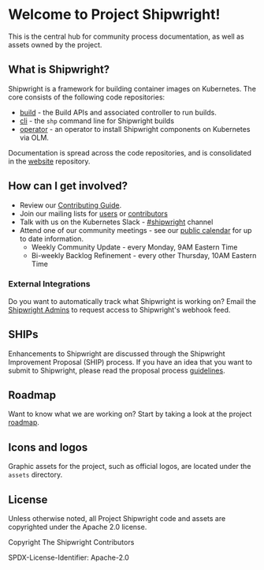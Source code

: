 # Welcome to Project Shipwright!

This is the central hub for community process documentation, as well as assets owned by the project.

## What is Shipwright?

Shipwright is a framework for building container images on Kubernetes.
The core consists of the following code repositories:

* [build](https://github.com/shipwright-io/build) - the Build APIs and associated controller to run builds.
* [cli](https://github.com/shipwright-io/cli) - the `shp` command line for Shipwright builds
* [operator](https://github.com/shipwright-io/operator) - an operator to install Shipwright components on Kubernetes via OLM.

Documentation is spread across the code repositories, and is consolidated in the [website](https://github.com/shipwright-io/website) repository.

## How can I get involved?

* Review our [Contributing Guide](https://github.com/shipwright-io/.github/blob/main/CONTRIBUTING.md).
* Join our mailing lists for [users](https://lists.shipwright.io/archives/list/shipwright-users@lists.shipwright.io/) or [contributors](https://lists.shipwright.io/archives/list/shipwright-dev@lists.shipwright.io/)
* Talk with us on the Kubernetes Slack - [#shipwright](https://kubernetes.slack.com/messages/shipwright) channel
* Attend one of our community meetings - see our [public calendar](https://zoom-lfx.platform.linuxfoundation.org/meetings/shipwright) for up to date information.
  * Weekly Community Update - every Monday, 9AM Eastern Time
  * Bi-weekly Backlog Refinement - every other Thursday, 10AM Eastern Time

### External Integrations

Do you want to automatically track what Shipwright is working on? Email the
[Shipwright Admins](mailto:shipwright-admins@lists.cncf.io) to request access to Shipwright's webhook feed.

## SHIPs

Enhancements to Shipwright are discussed through the Shipwright Improvement Proposal (SHIP) process.
If you have an idea that you want to submit to Shipwright, please read the proposal process [guidelines](/ships/README.md).

## Roadmap

Want to know what we are working on? Start by taking a look at the project [roadmap](/ROADMAP.md).

## Icons and logos

Graphic assets for the project, such as official logos, are located under the `assets` directory.

## License

Unless otherwise noted, all Project Shipwright code and assets are copyrighted under the Apache 2.0 license.

Copyright The Shipwright Contributors

SPDX-License-Identifier: Apache-2.0
